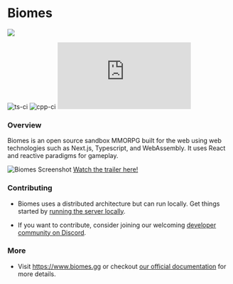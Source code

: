 # Biomes

[![](https://dcbadge.vercel.app/api/server/biomes)](https://discord.gg/biomes)

![ts-ci](https://github.com/ill-inc/biomes-game/actions/workflows/ts-ci.yml/badge.svg)
![cpp-ci](https://github.com/ill-inc/biomes-game/actions/workflows/cpp-ci.yml/badge.svg)
[![GitHub license](https://badgen.net/github/license/Naereen/Strapdown.js)](https://github.com/Naereen/StrapDown.js/blob/master/LICENSE)

### Overview

Biomes is an open source sandbox MMORPG built for the web using web technologies such as Next.js, Typescript, and WebAssembly. It uses React and reactive paradigms for gameplay.

![Biomes Screenshot](docs/static/img/biomes-ss.png)
[Watch the trailer here!](https://www.youtube.com/watch?v=vPHEtewFm3M)

### Contributing

- Biomes uses a distributed architecture but can run locally. Get things started by [running the server locally](https://ill-inc.github.io/biomes-game/docs/basics/running-locally).

- If you want to contribute, consider joining our welcoming [developer community on Discord](https://discord.gg/biomes).

### More

- Visit https://www.biomes.gg or checkout [our official documentation](https://ill-inc.github.io/biomes-game/) for more details.
